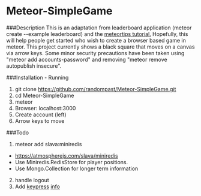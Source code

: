 Meteor-SimpleGame
=================

###Description
This is an adaptation from leaderboard application (meteor create --example leaderboard) and the [meteortips tutorial.](http://meteortips.com/book/)  Hopefully, this will help people get started who wish to create a browser based game in meteor.  This project currently shows a black square that moves on a canvas via arrow keys.  Some minor security precautions have been taken using "meteor add accounts-password" and removing "meteor remove autopublish insecure". 

###Installation - Running

1. git clone https://github.com/randompast/Meteor-SimpleGame.git
2. cd Meteor-SimpleGame
3. meteor
4. Browser: localhost:3000
5. Create account (left)
6. Arrow keys to move

###Todo

1. meteor add slava:miniredis
  * https://atmospherejs.com/slava/miniredis
  * Use Miniredis.RedisStore for player positions.
  * Use Mongo.Collection for longer term information
2. handle logout
3. Add [keypress](https://atmospherejs.com/keypress/keypress) [info](http://dmauro.github.io/Keypress/)
